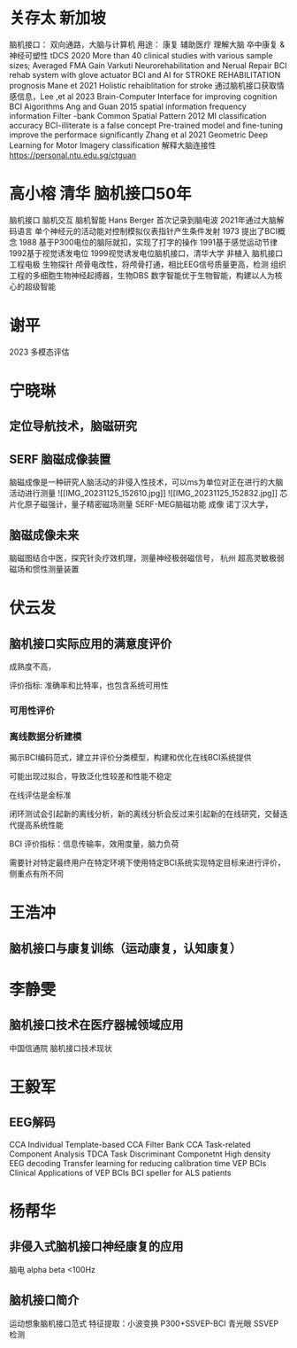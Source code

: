 # 关存太 新加坡
脑机接口： 双向通路，大脑与计算机
用途：
	康复
	辅助医疗
	理解大脑
卒中康复 & 神经可塑性
tDCS 2020 More than 40 clinical studies with various sample sizes; Averaged FMA Gain
Varkuti Neurorehabilitation and Nerual Repair
BCI rehab system with glove actuator
BCI and AI for STROKE REHABILITATION prognosis Mane et 2021
Holistic rehaiblitation for stroke 
通过脑机接口获取情感信息，Lee ,et al 2023 
Brain-Computer Interface for improving cognition
BCI  Aigorithms
	Ang and Guan 2015
	spatial information frequency information 
	Filter -bank Common Spatial Pattern  2012
	MI classification accuracy 
	BCI-illiterate is a false concept
Pre-trained model and fine-tuning improve the performace significantly
Zhang et al 2021
Geometric Deep Learning for Motor Imagery classification
解释大脑连接性
https://personal.ntu.edu.sg/ctguan

# 高小榕 清华 脑机接口50年
脑机接口 脑机交互 脑机智能
Hans Berger 首次记录到脑电波
2021年通过大脑解码语言
单个神经元的活动能对控制模拟仪表指针产生条件发射
1973 提出了BCI概念
1988 基于P300电位的脑际就扣，实现了打字的操作
1991基于感觉运动节律
1992基于视觉诱发电位
1999视觉诱发电位脑机接口，清华大学
非植入 脑机接口
	工程电极
	生物探针
	颅骨电改性，将颅骨打通，相比EEG信号质量更高，检测
	组织工程的多细胞生物神经起搏器，生物DBS
	数字智能优于生物智能，构建以人为核心的超级智能
# 谢平
2023 多模态评估

# 宁晓琳
## 定位导航技术，脑磁研究
## SERF 脑磁成像装置
脑磁成像是一种研究人脑活动的非侵入性技术，可以ms为单位对正在进行的大脑活动进行测量
![[IMG_20231125_152610.jpg]]
![[IMG_20231125_152832.jpg]]
芯片化原子磁强计，量子精密磁场测量
SERF-MEG脑磁功能 成像 
诺丁汉大学，
## 脑磁成像未来
脑磁图结合中医，探究针灸疗效机理，测量神经极弱磁信号，
杭州 超高灵敏极弱磁场和惯性测量装置
# 伏云发
## 脑机接口实际应用的满意度评价
成熟度不高，

评价指标: 准确率和比特率，也包含系统可用性
### 可用性评价
### 离线数据分析建模
揭示BCI编码范式，建立并评价分类模型，构建和优化在线BCI系统提供

可能出现过拟合，导致泛化性较差和性能不稳定

在线评估是金标准

闭环测试会引起新的离线分析，新的离线分析会反过来引起新的在线研究，交替迭代提高系统性能

BCI 评价指标：信息传输率，效用度量，脑力负荷

需要针对特定最终用户在特定环境下使用特定BCI系统实现特定目标来进行评价，侧重点有所不同
# 王浩冲
## 脑机接口与康复训练（运动康复，认知康复）
# 李静雯
## 脑机接口技术在医疗器械领域应用
中国信通院
脑机接口技术现状
# 王毅军
## EEG解码
CCA 
Individual Template-based CCA
Filter Bank CCA 
Task-related Component Analysis
TDCA Task Discriminant Componetnt
High density EEG decoding
Transfer learning for reducing calibration time 
VEP BCIs
Clinical Applications of VEP BCIs
	BCI speller for ALS patients
	

# 杨帮华
## 非侵入式脑机接口神经康复的应用
脑电 alpha beta <100Hz

## 脑机接口简介
运动想象脑机接口范式
特征提取：小波变换
P300+SSVEP-BCI
青光眼 SSVEP 检测